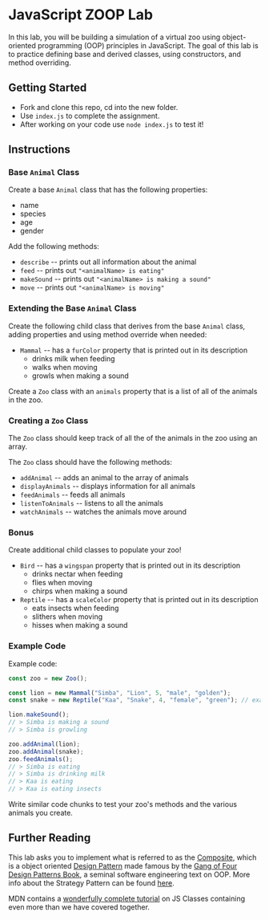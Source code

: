 # JavaScript ZOOP Lab

In this lab, you will be building a simulation of a virtual zoo using object-oriented programming (OOP) principles in JavaScript. The goal of this lab is to practice defining base and derived classes, using constructors, and method overriding.

## Getting Started

* Fork and clone this repo, cd into the new folder.
* Use `index.js` to complete the assignment.
* After working on your code use `node index.js` to test it!

## Instructions

### Base `Animal` Class

Create a base `Animal` class that has the following properties:

* name
* species
* age
* gender

Add the following methods:

* `describe` -- prints out all information about the animal
* `feed` -- prints out `"<animalName> is eating"`
* `makeSound` -- prints out `"<animalName> is making a sound"`
* `move` -- prints out `"<animalName> is moving"`

### Extending the Base `Animal` Class

Create the following child class that derives from the base `Animal` class, adding properties and
using method override when needed:

* `Mammal` -- has a `furColor` property that is printed out in its description
  * drinks milk when feeding
  * walks when moving
  * growls when making a sound

Create a `Zoo` class with an `animals` property that is a list of all of the animals in the zoo. 

### Creating a `Zoo` Class

The `Zoo` class should keep track of all the of the animals in the zoo using an array.

The `Zoo` class should have the following methods:

* `addAnimal` -- adds an animal to the array of animals 
* `displayAnimals` -- displays information for all animals
* `feedAnimals` -- feeds all animals
* `listenToAnimals` -- listens to all the animals
* `watchAnimals` -- watches the animals move around

### Bonus

Create additional child classes to populate your zoo!

* `Bird` -- has a `wingspan` property that is printed out in its description
  * drinks nectar when feeding
  * flies when moving
  * chirps when making a sound
* `Reptile` -- has a `scaleColor` property that is printed out in its description
  * eats insects when feeding
  * slithers when moving
  * hisses when making a sound

### Example Code

Example code:

```javascript
const zoo = new Zoo();

const lion = new Mammal("Simba", "Lion", 5, "male", "golden");
const snake = new Reptile("Kaa", "Snake", 4, "female", "green"); // example bonus reptile

lion.makeSound();
// > Simba is making a sound
// > Simba is growling

zoo.addAnimal(lion);
zoo.addAnimal(snake);
zoo.feedAnimals();
// > Simba is eating
// > Simba is drinking milk
// > Kaa is eating
// > Kaa is eating insects
```

Write similar code chunks to test your zoo's methods and the various
animals you create.

## Further Reading

This lab asks you to implement what is referred to as the [Composite](https://en.wikipedia.org/wiki/Composite_pattern), which is a object oriented [Design Pattern](https://en.wikipedia.org/wiki/Software_design_pattern) made famous by the [Gang of Four Design Patterns Book](https://en.wikipedia.org/wiki/Design_Patterns), a seminal software engineering text on OOP. More info about the Strategy Pattern can be found [here](https://www.geeksforgeeks.org/strategy-pattern-set-1/#).

MDN contains a [wonderfully complete tutorial](https://developer.mozilla.org/en-US/docs/Web/JavaScript/Guide/Using_Classes) on JS Classes containing even more than we have covered together.